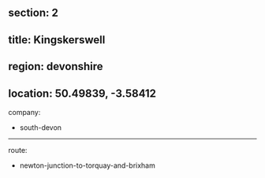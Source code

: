 section: 2
----
title: Kingskerswell
----
region: devonshire
----
location: 50.49839, -3.58412
----
company:
- south-devon
----
route:
- newton-junction-to-torquay-and-brixham
